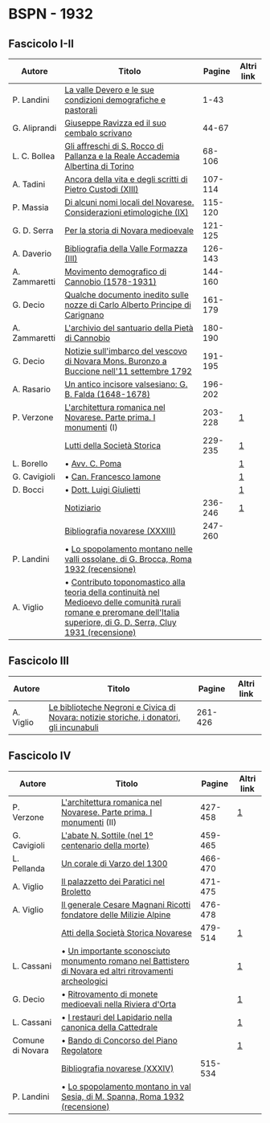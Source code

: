 # BSPN - 1932

## Fascicolo I-II

| Autore        | Titolo                                                                                                                                                                                                                           | Pagine  | Altri link                                             |
|---------------|----------------------------------------------------------------------------------------------------------------------------------------------------------------------------------------------------------------------------------|---------|--------------------------------------------------------|
| P. Landini    | [La valle Devero e le sue condizioni demografiche e pastorali](https://en.calameo.com/read/00726073579a316982ffe)                                                                                                                | 1-43    |                                                        |
| G. Aliprandi  | [Giuseppe Ravizza ed il suo cembalo scrivano](https://en.calameo.com/read/00726073579a316982ffe)                                                                                                                                 | 44-67   |                                                        |
| L. C. Bollea  | [Gli affreschi di S. Rocco di Pallanza e la Reale Accademia Albertina di Torino](https://en.calameo.com/read/00726073579a316982ffe)                                                                                              | 68-106  |                                                        |
| A. Tadini     | [Ancora della vita e degli scritti di Pietro Custodi (XIII)](https://en.calameo.com/read/00726073579a316982ffe)                                                                                                                  | 107-114 |                                                        |
| P. Massia     | [Di alcuni nomi locali del Novarese. Considerazioni etimologiche (IX)](https://en.calameo.com/read/00726073579a316982ffe)                                                                                                        | 115-120 |                                                        |
| G. D. Serra   | [Per la storia di Novara medioevale](https://en.calameo.com/read/00726073579a316982ffe)                                                                                                                                          | 121-125 |                                                        |
| A. Daverio    | [Bibliografia della Valle Formazza (III)](https://en.calameo.com/read/00726073579a316982ffe)                                                                                                                                     | 126-143 |                                                        |
| A. Zammaretti | [Movimento demografico di Cannobio (1578-1931)](https://en.calameo.com/read/00726073579a316982ffe)                                                                                                                               | 144-160 |                                                        |
| G. Decio      | [Qualche documento inedito sulle nozze di Carlo Alberto Principe di Carignano](https://en.calameo.com/read/00726073579a316982ffe)                                                                                                | 161-179 |                                                        |
| A. Zammaretti | [L'archivio del santuario della Pietà di Cannobio](https://en.calameo.com/read/00726073579a316982ffe)                                                                                                                            | 180-190 |                                                        |
| G. Decio      | [Notizie sull'imbarco del vescovo di Novara Mons. Buronzo a Buccione nell'11 settembre 1792](https://en.calameo.com/read/00726073579a316982ffe)                                                                                  | 191-195 |                                                        |
| A. Rasario    | [Un antico incisore valsesiano: G. B. Falda (1648-1678)](https://en.calameo.com/read/00726073579a316982ffe)                                                                                                                      | 196-202 |                                                        |
| P. Verzone    | [L'architettura romanica nel Novarese. Parte prima. I monumenti](http://www.ssno.it/BSPNo/bspn_aromnov.html#XXVI1) (I)                                                                                                           | 203-228 | [1](https://en.calameo.com/read/00726073579a316982ffe) |
|               | [Lutti della Società Storica](http://www.ssno.it/BSPNo/bspn_not32.html#321a)                                                                                                                                                     | 229-235 | [1](https://en.calameo.com/read/00726073579a316982ffe) |
| L. Borello    | • [Avv. C. Poma](http://www.ssno.it/BSPNo/bspn_not32.html#321P)                                                                                                                                                                  |         | [1](https://en.calameo.com/read/00726073579a316982ffe) |
| G. Cavigioli  | • [Can. Francesco Iamone](http://www.ssno.it/BSPNo/bspn_not32.html#321I)                                                                                                                                                         |         | [1](https://en.calameo.com/read/00726073579a316982ffe) |
| D. Bocci      | • [Dott. Luigi Giulietti](http://www.ssno.it/BSPNo/bspn_not32.html#321G)                                                                                                                                                         |         | [1](https://en.calameo.com/read/00726073579a316982ffe) |
|               | [Notiziario](http://www.ssno.it/BSPNo/bspn_not32.html#321b)                                                                                                                                                                      | 236-246 | [1](https://en.calameo.com/read/00726073579a316982ffe) |
|               | [Bibliografia novarese (XXXIII)](https://en.calameo.com/read/00726073579a316982ffe)                                                                                                                                              | 247-260 |                                                        |
| P. Landini    | • [Lo spopolamento montano nelle valli ossolane, di G. Brocca, Roma 1932 (recensione)](https://en.calameo.com/read/00726073579a316982ffe)                                                                                        |         |                                                        |
| A. Viglio     | • [Contributo toponomastico alla teoria della continuità nel Medioevo delle comunità rurali romane e preromane dell'Italia superiore, di G. D. Serra, Cluy 1931 (recensione)](https://en.calameo.com/read/00726073579a316982ffe) |         |                                                        |

## Fascicolo III

| Autore    | Titolo                                                                                                                                       | Pagine  | Altri link |
|-----------|----------------------------------------------------------------------------------------------------------------------------------------------|---------|------------|
| A. Viglio | [Le biblioteche Negroni e Civica di Novara: notizie storiche, i donatori, gli incunabuli](https://en.calameo.com/read/00726073587790f22257e) | 261-426 |            |

## Fascicolo IV

| Autore           | Titolo                                                                                                                                                       | Pagine  | Altri link                                             |
|------------------|--------------------------------------------------------------------------------------------------------------------------------------------------------------|---------|--------------------------------------------------------|
| P. Verzone       | [L'architettura romanica nel Novarese. Parte prima. I monumenti](http://www.ssno.it/BSPNo/bspn_aromnov.html#XXVI2) (II)                                      | 427-458 | [1](https://en.calameo.com/read/0072607353af3ec5090f0) |
| G. Cavigioli     | [L'abate N. Sottile (nel 1º centenario della morte)](https://en.calameo.com/read/0072607353af3ec5090f0)                                                      | 459-465 |                                                        |
| L. Pellanda      | [Un corale di Varzo del 1300](https://en.calameo.com/read/0072607353af3ec5090f0)                                                                             | 466-470 |                                                        |
| A. Viglio        | [Il palazzetto dei Paratici nel Broletto](https://en.calameo.com/read/0072607353af3ec5090f0)                                                                 | 471-475 |                                                        |
| A. Viglio        | [Il generale Cesare Magnani Ricotti fondatore delle Milizie Alpine](https://en.calameo.com/read/0072607353af3ec5090f0)                                       | 476-478 |                                                        |
|                  | [Atti della Società Storica Novarese](http://www.ssno.it/BSPNo/bspn_not32.html#324)                                                                          | 479-514 | [1](https://en.calameo.com/read/0072607353af3ec5090f0) |
| L. Cassani       | • [Un importante sconosciuto monumento romano nel Battistero di Novara ed altri ritrovamenti archeologici](http://www.ssno.it/BSPNo/bspn_not32.html#324batt) |         | [1](https://en.calameo.com/read/0072607353af3ec5090f0) |
| G. Decio         | • [Ritrovamento di monete medioevali nella Riviera d'Orta](http://www.ssno.it/BSPNo/bspn_not32.html#324or)                                                   |         | [1](https://en.calameo.com/read/0072607353af3ec5090f0) |
| L. Cassani       | • [I restauri del Lapidario nella canonica della Cattedrale](http://www.ssno.it/BSPNo/bspn_not32.html#324catt)                                               |         | [1](https://en.calameo.com/read/0072607353af3ec5090f0) |
| Comune di Novara | • [Bando di Concorso del Piano Regolatore](http://www.ssno.it/BSPNo/bspn_not32.html#324PRG)                                                                  |         | [1](https://en.calameo.com/read/0072607353af3ec5090f0) |
|                  | [Bibliografia novarese (XXXIV)](https://en.calameo.com/read/0072607353af3ec5090f0)                                                                           | 515-534 |                                                        |
| P. Landini       | • [Lo spopolamento montano in val Sesia, di M. Spanna, Roma 1932 (recensione)](https://en.calameo.com/read/0072607353af3ec5090f0)                            |         |                                                        |
